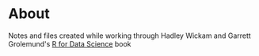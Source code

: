 # About
Notes and files created while working through Hadley Wickam and Garrett Grolemund's [R for Data Science](http://r4ds.had.co.nz/) book
